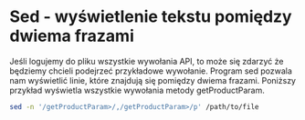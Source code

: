 Sed - wyświetlenie tekstu pomiędzy dwiema frazami
=================================================

Jeśli logujemy do pliku wszystkie wywołania API, to może się zdarzyć że będziemy chcieli podejrzeć przykładowe wywołanie. Program sed pozwala nam wyświetlić linie, które znajdują się pomiędzy dwiema frazami. Poniższy przykład wyświetla wszystkie wywołania metody getProductParam.

``` bash
sed -n '/getProductParam>/,/getProductParam>/p' /path/to/file
```